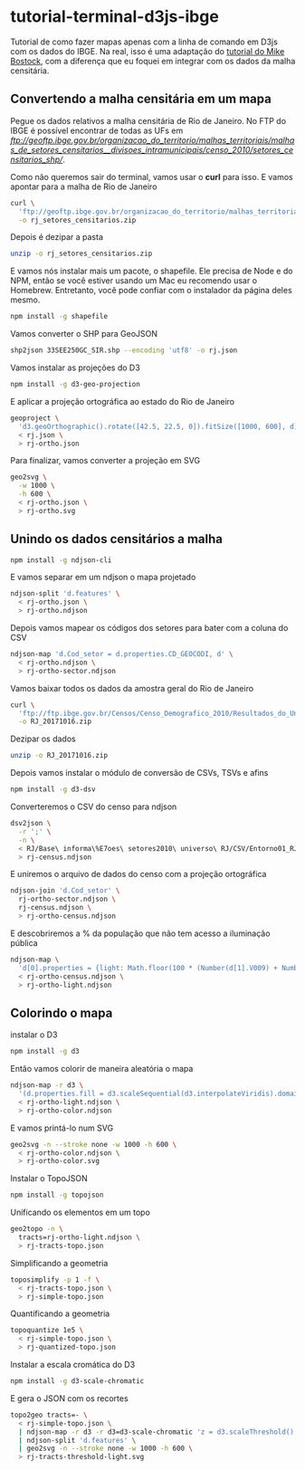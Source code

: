 # tutorial-terminal-d3js-ibge
Tutorial de como fazer mapas apenas com a linha de comando em D3js com os 
dados do IBGE. Na real, isso é uma adaptação do [tutorial do Mike Bostock](https://medium.com/@mbostock/command-line-cartography-part-1-897aa8f8ca2c), 
com a diferença que eu foquei em integrar com os dados da malha censitária.

## Convertendo a malha censitária em um mapa
Pegue os dados relativos a malha censitária de Rio de Janeiro. No FTP do IBGE
é possível encontrar de todas as UFs em _ftp://geoftp.ibge.gov.br/organizacao_do_territorio/malhas_territoriais/malhas_de_setores_censitarios__divisoes_intramunicipais/censo_2010/setores_censitarios_shp/_.  
  
Como não queremos sair do terminal, vamos usar o __curl__ para isso. E vamos
apontar para a malha de Rio de Janeiro 

```bash
curl \
  'ftp://geoftp.ibge.gov.br/organizacao_do_territorio/malhas_territoriais/malhas_de_setores_censitarios__divisoes_intramunicipais/censo_2010/setores_censitarios_shp/rj/rj_setores_censitarios.zip' \
  -o rj_setores_censitarios.zip
```

Depois é dezipar a pasta

```bash
unzip -o rj_setores_censitarios.zip
```

E vamos nós instalar mais um pacote, o shapefile. Ele precisa de 
Node e do NPM, então se você estiver usando um Mac eu recomendo usar o Homebrew. 
Entretanto, você pode confiar  com o instalador da página deles mesmo.

```bash
npm install -g shapefile
```

Vamos converter o SHP para GeoJSON

```bash
shp2json 33SEE250GC_SIR.shp --encoding 'utf8' -o rj.json
```

Vamos instalar as projeções do D3

```bash
npm install -g d3-geo-projection
```

E aplicar a projeção ortográfica ao estado do Rio de Janeiro

```bash
geoproject \
  'd3.geoOrthographic().rotate([42.5, 22.5, 0]).fitSize([1000, 600], d)' \
  < rj.json \
  > rj-ortho.json
```

Para finalizar, vamos converter a projeção em SVG

```bash
geo2svg \
  -w 1000 \
  -h 600 \
  < rj-ortho.json \
  > rj-ortho.svg
```

## Unindo os dados censitários a malha

```bash
npm install -g ndjson-cli
```

E vamos separar em um ndjson o mapa projetado

```bash
ndjson-split 'd.features' \
  < rj-ortho.json \
  > rj-ortho.ndjson
```

Depois vamos mapear os códigos dos setores para bater com a coluna do CSV

```bash
ndjson-map 'd.Cod_setor = d.properties.CD_GEOCODI, d' \
  < rj-ortho.ndjson \
  > rj-ortho-sector.ndjson
```

Vamos baixar todos os dados da amostra geral do Rio de Janeiro

```bash
curl \
  'ftp://ftp.ibge.gov.br/Censos/Censo_Demografico_2010/Resultados_do_Universo/Agregados_por_Setores_Censitarios/RJ_20171016.zip' \
  -o RJ_20171016.zip
```

Dezipar os dados

```bash
unzip -o RJ_20171016.zip
```

Depois vamos instalar o módulo de conversão de CSVs, TSVs e afins

```bash
npm install -g d3-dsv
```

Converteremos o CSV do censo para ndjson

```bash
dsv2json \
  -r ';' \
  -n \
  < RJ/Base\ informa\%E7oes\ setores2010\ universo\ RJ/CSV/Entorno01_RJ.csv \
  > rj-census.ndjson
```

E uniremos o arquivo de dados do censo com a projeção ortográfica

```bash
ndjson-join 'd.Cod_setor' \
  rj-ortho-sector.ndjson \
  rj-census.ndjson \
  > rj-ortho-census.ndjson
```

E descobriremos a % da população que não tem acesso a iluminação pública

```bash
ndjson-map \
  'd[0].properties = {light: Math.floor(100 * (Number(d[1].V009) + Number(d[1].V011)) / d[1].V001)}, d[0]' \
  < rj-ortho-census.ndjson \
  > rj-ortho-light.ndjson
```

## Colorindo o mapa

instalar o D3

```bash
npm install -g d3
```

Então vamos colorir de maneira aleatória o mapa

```bash
ndjson-map -r d3 \
  '(d.properties.fill = d3.scaleSequential(d3.interpolateViridis).domain([0, 100])(d.properties.light), d)' \
  < rj-ortho-light.ndjson \
  > rj-ortho-color.ndjson
```

E vamos printá-lo num SVG

```bash
geo2svg -n --stroke none -w 1000 -h 600 \
  < rj-ortho-color.ndjson \
  > rj-ortho-color.svg
```

Instalar o TopoJSON

```bash
npm install -g topojson
```

Unificando os elementos em um topo

```bash
geo2topo -n \
  tracts=rj-ortho-light.ndjson \
  > rj-tracts-topo.json
```

Simplificando a geometria

```bash
toposimplify -p 1 -f \
  < rj-tracts-topo.json \
  > rj-simple-topo.json
```

Quantificando a geometria

```bash
topoquantize 1e5 \
  < rj-simple-topo.json \
  > rj-quantized-topo.json
```

Instalar a escala cromática do D3

```bash
npm install -g d3-scale-chromatic
```

E gera o JSON com os recortes

```bash
topo2geo tracts=- \
  < rj-simple-topo.json \
  | ndjson-map -r d3 -r d3=d3-scale-chromatic 'z = d3.scaleThreshold().domain([0, 10, 20, 30, 40, 50, 60, 70, 80, 90, 100]).range(d3.schemeYlOrRd[9]), d.features.forEach(f => f.properties.fill = z(f.properties.light)), d' \
  | ndjson-split 'd.features' \
  | geo2svg -n --stroke none -w 1000 -h 600 \
  > rj-tracts-threshold-light.svg
  ```
